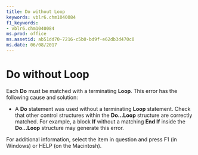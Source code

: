 ```yaml
---
title: Do without Loop
keywords: vblr6.chm1040084
f1_keywords:
- vblr6.chm1040084
ms.prod: office
ms.assetid: ab51dd70-7216-c5b0-bd9f-e62db3d470c0
ms.date: 06/08/2017
---
```



# Do without Loop

Each **Do** must be matched with a terminating **Loop**. This error has the following cause and solution:



- A **Do** statement was used without a terminating **Loop** statement. Check that other control structures within the **Do...Loop** structure are correctly matched. For example, a block **If** without a matching **End If** inside the **Do...Loop** structure may generate this error.
    

For additional information, select the item in question and press F1 (in Windows) or HELP (on the Macintosh).

